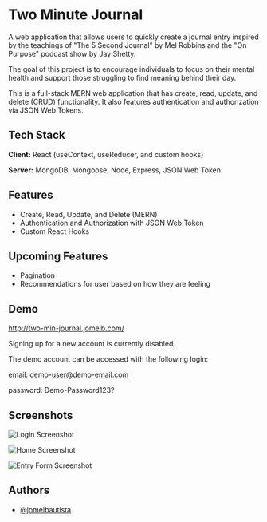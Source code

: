 
# Two Minute Journal

A web application that allows users to quickly create a journal entry inspired by the teachings of "The 5 Second Journal" by Mel Robbins and the "On Purpose" podcast show by Jay Shetty. 

The goal of this project is to encourage individuals to focus on their mental health and support those struggling to find meaning behind their day.

This is a full-stack MERN web application that has create, read, update, and delete (CRUD) functionality. It also features authentication and authorization via JSON Web Tokens.
## Tech Stack

**Client:** React (useContext, useReducer, and custom hooks)

**Server:** MongoDB, Mongoose, Node, Express, JSON Web Token


## Features

- Create, Read, Update, and Delete (MERN)
- Authentication and Authorization with JSON Web Token
- Custom React Hooks

## Upcoming Features

- Pagination
- Recommendations for user based on how they are feeling


## Demo

http://two-min-journal.jomelb.com/

Signing up for a new account is currently disabled.

The demo account can be accessed with the following login:

email: demo-user@demo-email.com

password: Demo-Password123?


## Screenshots

![Login Screenshot](https://user-images.githubusercontent.com/21297405/207465732-eab11d2e-4862-44b4-bb6b-7edf19d9cc2b.png)

![Home Screenshot](https://user-images.githubusercontent.com/21297405/207467461-3b02dc8f-295d-4677-a592-22d74c14c079.png)

![Entry Form Screenshot](https://user-images.githubusercontent.com/21297405/207467243-bc3b5c3b-530f-404b-b1d2-8a53d35e60cf.png)


## Authors

- [@jomelbautista](https://www.github.com/jomelbautista)

